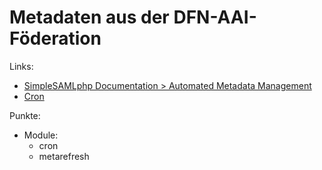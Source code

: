 # Metadaten aus der DFN-AAI-Föderation

Links:
* [SimpleSAMLphp Documentation > Automated Metadata Management](https://simplesamlphp.org/docs/stable/simplesamlphp-sp)
* [Cron](https://simplesamlphp.org/docs/stable/cron:cron)

Punkte:
* Module:
    * cron
    * metarefresh
